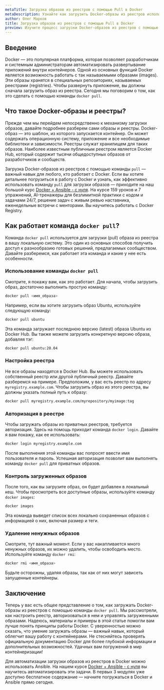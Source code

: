 ```yaml
---
metaTitle: Загрузка образов из реестров с помощью Pull в Docker
metaDescription: Узнайте как загрузить Docker-образы из реестров используя команду pull- получите пошаговое руководство с примерами и объяснениями.
author: Олег Марков
title: Загрузка образов из реестров с помощью Pull в Docker
preview: Изучите процесс загрузки Docker-образов из реестров с помощью команды pull- начиная с настроек и заканчивая управлением загруженными образами.
---
```


## Введение

Docker — это популярная платформа, которая позволяет разработчикам и системным администраторам автоматизировать развертывание приложений внутри контейнеров. Одной из основных функций Docker является возможность работать с так называемыми образами (images). Эти образы хранятся в специальных репозиториях, называемых реестрами (registries). Чтобы развернуть приложение, вы должны сначала загрузить образ из реестра. Сегодня мы поговорим о том, как это сделать с помощью команды `docker pull`.

## Что такое Docker-образы и реестры?

Прежде чем мы перейдем непосредственно к механизму загрузки образов, давайте подробнее разберем сами образы и реестры. Docker-образ — это шаблон, из которого запускается контейнер. Он может содержать операционную систему, приложение и все необходимые библиотеки и зависимости. Реестры служат хранилищем для таких образов. Наиболее известным публичным реестром является Docker Hub, который содержит тысячи общедоступных образов от разработчиков и сообществ.

Загрузка Docker-образов из реестров с помощью команды `pull` — важный навык для любого, кто работает с Docker. Если вы хотите детальнее погрузиться в работу с Docker и узнать, как эффективно использовать команду `pull` для загрузки образов — приходите на наш большой курс [Docker + Ansible - с нуля](https://purpleschool.ru/course/docker?utm_source=knowledgebase&utm_medium=text&utm_campaign=Zagruzka_obrazov_iz_reestrov_s_pomoshchyu_Pull_v_Docker). На курсе 159 уроков и 7 упражнений, AI-тренажеры для безлимитной практики с кодом и задачами 24/7, решение задач с живым ревью наставника, еженедельные встречи с менторами. Вы научитесь работать с Docker Registry.

## Как работает команда `docker pull`?

Команда `docker pull` используется для загрузки (pull) образа из реестра в вашу локальную систему. Это один из основных способов получить доступ к разнообразию готовых решений, предлагаемых сообществом. Давайте разберемся, как работает эта команда и какие у нее есть особенности.

### Использование команды `docker pull`

Смотрите, я покажу вам, как это работает. Для начала, чтобы загрузить образ, достаточно выполнить простую команду:

```bash
docker pull <имя_образа>
```

Например, если вы хотите загрузить образ Ubuntu, используйте следующую команду:

```bash
docker pull ubuntu
```

Эта команда загружает последнюю версию (latest) образа Ubuntu из Docker Hub. Вы также можете загрузить конкретную версию образа, добавляя тэг:

```bash
docker pull ubuntu:20.04
```

### Настройка реестра

Не все образы находятся в Docker Hub. Вы можете использовать собственный реестр или другой публичный реестр. Давайте разберемся на примере. Предположим, у вас есть реестр по адресу `myregistry.example.com`. Чтобы загрузить образ из этого реестра, вы должны указать полный путь к образу:

```bash
docker pull myregistry.example.com/myrepository/myimage:tag
```

### Авторизация в реестре

Чтобы загружать образы из приватных реестров, требуется авторизация. Здесь на помощь приходит команда `docker login`. Давайте я вам покажу, как ее использовать:

```bash
docker login myregistry.example.com
```

После выполнения этой команды вас попросят ввести имя пользователя и пароль. Успешная авторизация позволит вам выполнять команду `docker pull` для приватных образов.

### Контроль загруженных образов

После того, как вы загрузите образ, он будет добавлен в локальный кеш. Чтобы просмотреть все доступные образы, используйте команду `docker images`:

```bash
docker images
```

Эта команда выведет список всех локально сохраненных образов с информацией о них, включая размер и теги.

### Удаление ненужных образов

Смотрите, тут важный момент. Если у вас накапливается много ненужных образов, их можно удалить, чтобы освободить место. Используйте команду `docker rmi`:

```bash
docker rmi <имя_образа>
```

Будьте осторожны, удаляя образы, так как от них могут зависеть запущенные контейнеры.

## Заключение

Теперь у вас есть общее представление о том, как загружать Docker-образы из реестров с помощью команды `docker pull`. Мы рассмотрели, как настроить реестр, авторизоваться в нем и управлять загруженными образами. Надеюсь, материалы и примеры в этой статье помогли вам лучше понять принципы работы Docker. С уверенностью можно сказать, что умение загружать образы — важный навык, который облегчит вашу работу с контейнерами. Не стесняйтесь проверять официальную документацию Docker для более глубокой информации и дополнительных возможностей. Удачных вам погружений в мир контейнеризации!

Для автоматизации загрузки образов из реестров в Docker можно использовать Ansible. На нашем курсе [Docker + Ansible - с нуля](https://purpleschool.ru/course/docker?utm_source=knowledgebase&utm_medium=text&utm_campaign=Zagruzka_obrazov_iz_reestrov_s_pomoshchyu_Pull_v_Docker) вы научитесь автоматизировать эти задачи. В первых 3 модулях уже доступно бесплатное содержание — начните погружаться в Docker и Ansible прямо сегодня.
